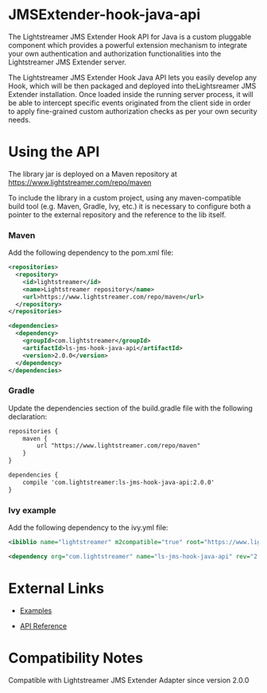 # JMSExtender-hook-java-api

The Lightstreamer JMS Extender Hook API for Java is a custom pluggable component which provides a powerful extension mechanism to integrate your own authentication and authorization functionalities into the Lightstreamer JMS Extender server.

The Lightstreamer JMS Extender Hook Java API lets you easily develop any Hook, which will be then packaged and deployed into theLightsreamer JMS Extender installation. Once loaded inside the running server process, it will be able to intercept specific events originated from the client side in order to apply fine-grained custom authorization checks as per your own security needs.

# Using the API

The library jar is deployed on a Maven repository at https://www.lightstreamer.com/repo/maven

To include the library in a custom project, using any maven-compatible build tool (e.g. Maven, Gradle, Ivy, etc.) it is necessary to configure both a pointer to the external repository and the reference to the lib itself.

### Maven

Add the following dependency to the pom.xml file:

```xml
<repositories>
  <repository>
    <id>lightstreamer</id>
    <name>Lightstreamer repository</name>
    <url>https://www.lightstreamer.com/repo/maven</url>
  </repository>
</repositories>

<dependencies>
  <dependency>
    <groupId>com.lightstreamer</groupId>
    <artifactId>ls-jms-hook-java-api</artifactId>
    <version>2.0.0</version>
  </dependency>
</dependencies>
```        

### Gradle

Update the dependencies section of the build.gradle file with the following declaration:

```xml
repositories {
    maven {
        url "https://www.lightstreamer.com/repo/maven"
    }
}

dependencies {
    compile 'com.lightstreamer:ls-jms-hook-java-api:2.0.0'
}
```    

### Ivy example

Add the following dependency to the ivy.yml file:

```xml
<ibiblio name="lightstreamer" m2compatible="true" root="https://www.lightstreamer.com/repo/maven/"/>

<dependency org="com.lightstreamer" name="ls-jms-hook-java-api" rev="2.0.0"/>
```

# External Links

- [Examples](https://demos.lightstreamer.com/?p=jmsextender&t=hook&a=javahook)

- [API Reference](https://www.lightstreamer.com/api/ls-jms-hook-java-api/2.0.0/index.html)

# Compatibility Notes

Compatible with Lightstreamer JMS Extender Adapter since version 2.0.0